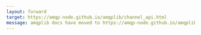 ```yaml
---
layout: forward
target: https://amqp-node.github.io/amqplib/channel_api.html
message: amqplib docs have moved to https://amqp-node.github.io/amqplib/
---
```

